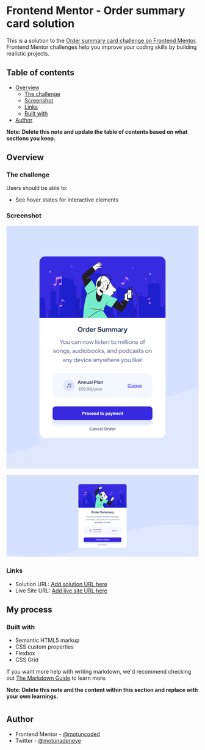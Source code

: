 # Frontend Mentor - Order summary card solution

This is a solution to the [Order summary card challenge on Frontend Mentor](https://www.frontendmentor.io/challenges/order-summary-component-QlPmajDUj). Frontend Mentor challenges help you improve your coding skills by building realistic projects. 

## Table of contents

- [Overview](#overview)
  - [The challenge](#the-challenge)
  - [Screenshot](#screenshot)
  - [Links](#links)
  - [Built with](#built-with)  
- [Author](#author)

**Note: Delete this note and update the table of contents based on what sections you keep.**

## Overview

### The challenge

Users should be able to:

- See hover states for interactive elements

### Screenshot

![](./images//screenshot-mobile.png)

![](./images/screenshot.png)


### Links

- Solution URL: [Add solution URL here](https://github.com/motuncoded/Order-summary-card)
- Live Site URL: [Add live site URL here](https://order-summary-card-ebon.vercel.app/)

## My process

### Built with

- Semantic HTML5 markup
- CSS custom properties
- Flexbox
- CSS Grid



If you want more help with writing markdown, we'd recommend checking out [The Markdown Guide](https://www.markdownguide.org/) to learn more.

**Note: Delete this note and the content within this section and replace with your own learnings.**

#

## Author


- Frontend Mentor - [@motuncoded](https://www.frontendmentor.io/profile/motuncoded)
- Twitter - [@motunadeneye](https://twitter.com/motunadeneye)


